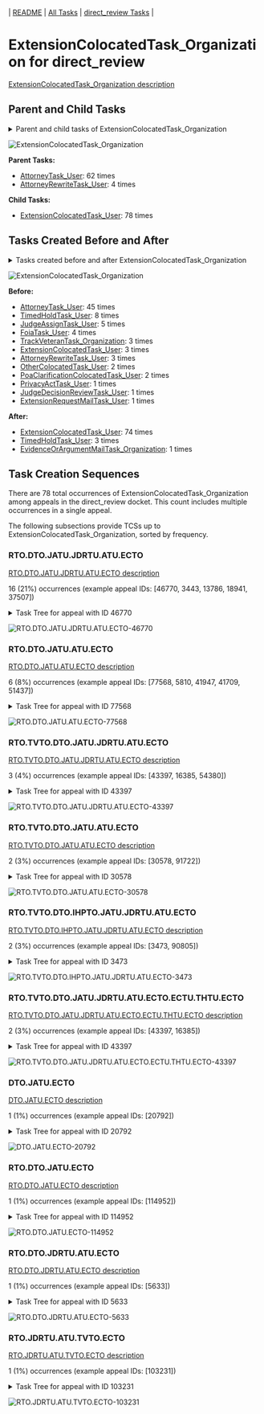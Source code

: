 <!-- DO NOT EDIT THIS FILE.  This file is autogenerated. -->
| [README](../README.md) | [All Tasks](../alltasks.md) | [direct_review Tasks](tasklist.md) |

# ExtensionColocatedTask_Organization for direct_review

[ExtensionColocatedTask_Organization description](../descr/ExtensionColocatedTask_Organization.md)

## Parent and Child Tasks

<details><summary markdown='span'>Parent and child tasks of ExtensionColocatedTask_Organization
</summary>

```
digraph G {
rankdir=LR;
node [shape=box]
"ExtensionColocatedTask_Organization" -> "ExtensionColocatedTask_User" [label=78]
"AttorneyTask_User" -> "ExtensionColocatedTask_Organization" [label=62]
"AttorneyRewriteTask_User" -> "ExtensionColocatedTask_Organization" [label=4]
}
```
</details>

![ExtensionColocatedTask_Organization](dot/ExtensionColocatedTask_Organization-parentchild.dot.png)

**Parent Tasks:**

   * [AttorneyTask_User](AttorneyTask_User.md): 62 times
   * [AttorneyRewriteTask_User](AttorneyRewriteTask_User.md): 4 times

**Child Tasks:**

   * [ExtensionColocatedTask_User](ExtensionColocatedTask_User.md): 78 times

## Tasks Created Before and After

<details><summary markdown='span'>Tasks created before and after ExtensionColocatedTask_Organization</summary>

```
digraph G {
rankdir=LR;

"ExtensionColocatedTask_Organization" -> "ExtensionColocatedTask_User" [label=74]
"ExtensionColocatedTask_Organization" -> "TimedHoldTask_User" [label=3]
"ExtensionColocatedTask_Organization" -> "EvidenceOrArgumentMailTask_Organization" [label=1]
"AttorneyTask_User" -> "ExtensionColocatedTask_Organization" [label=45]
"TimedHoldTask_User" -> "ExtensionColocatedTask_Organization" [label=8]
"JudgeAssignTask_User" -> "ExtensionColocatedTask_Organization" [label=5]
"FoiaTask_User" -> "ExtensionColocatedTask_Organization" [label=4]
"TrackVeteranTask_Organization" -> "ExtensionColocatedTask_Organization" [label=3]
"ExtensionColocatedTask_User" -> "ExtensionColocatedTask_Organization" [label=3]
"AttorneyRewriteTask_User" -> "ExtensionColocatedTask_Organization" [label=3]
"PoaClarificationColocatedTask_User" -> "ExtensionColocatedTask_Organization" [label=2]
"OtherColocatedTask_User" -> "ExtensionColocatedTask_Organization" [label=2]
"PrivacyActTask_User" -> "ExtensionColocatedTask_Organization" [label=1]
"JudgeDecisionReviewTask_User" -> "ExtensionColocatedTask_Organization" [label=1]
"ExtensionRequestMailTask_User" -> "ExtensionColocatedTask_Organization" [label=1]
}
```
</details>

![ExtensionColocatedTask_Organization](dot/ExtensionColocatedTask_Organization.dot.png)

**Before:**

   * [AttorneyTask_User](AttorneyTask_User.md): 45 times
   * [TimedHoldTask_User](TimedHoldTask_User.md): 8 times
   * [JudgeAssignTask_User](JudgeAssignTask_User.md): 5 times
   * [FoiaTask_User](FoiaTask_User.md): 4 times
   * [TrackVeteranTask_Organization](TrackVeteranTask_Organization.md): 3 times
   * [ExtensionColocatedTask_User](ExtensionColocatedTask_User.md): 3 times
   * [AttorneyRewriteTask_User](AttorneyRewriteTask_User.md): 3 times
   * [OtherColocatedTask_User](OtherColocatedTask_User.md): 2 times
   * [PoaClarificationColocatedTask_User](PoaClarificationColocatedTask_User.md): 2 times
   * [PrivacyActTask_User](PrivacyActTask_User.md): 1 times
   * [JudgeDecisionReviewTask_User](JudgeDecisionReviewTask_User.md): 1 times
   * [ExtensionRequestMailTask_User](ExtensionRequestMailTask_User.md): 1 times

**After:**

   * [ExtensionColocatedTask_User](ExtensionColocatedTask_User.md): 74 times
   * [TimedHoldTask_User](TimedHoldTask_User.md): 3 times
   * [EvidenceOrArgumentMailTask_Organization](EvidenceOrArgumentMailTask_Organization.md): 1 times

## Task Creation Sequences

There are 78 total occurrences of ExtensionColocatedTask_Organization among appeals in the direct_review docket.  This count includes multiple occurrences in a single appeal.

The following subsections provide TCSs up to ExtensionColocatedTask_Organization, sorted by frequency.

### RTO.DTO.JATU.JDRTU.ATU.ECTO

[RTO.DTO.JATU.JDRTU.ATU.ECTO description](../descr/RTO.DTO.JATU.JDRTU.ATU.ECTO.md)

16 (21%) occurrences (example appeal IDs: [46770, 3443, 13786, 18941, 37507])

<details><summary markdown='span'>Task Tree for appeal with ID 46770</summary>

```
@startuml
skinparam {
  ObjectBorderColor #555
  ObjectBorderThickness 0
  ObjectFontStyle bold
  ObjectFontSize 14
  ObjectAttributeFontColor #333
  ObjectAttributeFontSize 12
}
  object 0.RootTask #8dd3c7 {
Organization
}
  object 1.DistributionTask #ffffb3 {
Organization
}
  object 2.JudgeAssignTask #ccebc5 {
User
}
  object 3.JudgeDecisionReviewTask #d9d9d9 {
User
}
  object 4.AttorneyTask #bc80bd {
User
}
  object 5.ExtensionColocatedTask #ffed6f {
Organization  <back:white>    </back>
}
  object 6.ExtensionColocatedTask #ffed6f {
User
}
  object 7.TimedHoldTask #fccde5 {
User
}
  object 8.TimedHoldTask #fccde5 {
User
}
  object 9.TimedHoldTask #fccde5 {
User
}
  object 10.TimedHoldTask #fccde5 {
User
}
  object 11.EvidenceOrArgumentMailTask #ffffb3 {
Organization
}
  object 12.AttorneyRewriteTask #b3de69 {
User
}
  object 13.BvaDispatchTask #b3de69 {
Organization
}
  object 14.BvaDispatchTask #b3de69 {
User
}
0.RootTask -- 1.DistributionTask
0.RootTask -- 2.JudgeAssignTask
0.RootTask -- 3.JudgeDecisionReviewTask
3.JudgeDecisionReviewTask -- 4.AttorneyTask
4.AttorneyTask -- 5.ExtensionColocatedTask
5.ExtensionColocatedTask -- 6.ExtensionColocatedTask
6.ExtensionColocatedTask -- 7.TimedHoldTask
6.ExtensionColocatedTask -- 8.TimedHoldTask
6.ExtensionColocatedTask -- 9.TimedHoldTask
6.ExtensionColocatedTask -- 10.TimedHoldTask
0.RootTask -- 11.EvidenceOrArgumentMailTask
3.JudgeDecisionReviewTask -- 12.AttorneyRewriteTask
0.RootTask -- 13.BvaDispatchTask
13.BvaDispatchTask -- 14.BvaDispatchTask
@enduml
```
</details>

![RTO.DTO.JATU.JDRTU.ATU.ECTO-46770](uml/RTO.DTO.JATU.JDRTU.ATU.ECTO-46770.png)

### RTO.DTO.JATU.ATU.ECTO

[RTO.DTO.JATU.ATU.ECTO description](../descr/RTO.DTO.JATU.ATU.ECTO.md)

6 (8%) occurrences (example appeal IDs: [77568, 5810, 41947, 41709, 51437])

<details><summary markdown='span'>Task Tree for appeal with ID 77568</summary>

```
@startuml
skinparam {
  ObjectBorderColor #555
  ObjectBorderThickness 0
  ObjectFontStyle bold
  ObjectFontSize 14
  ObjectAttributeFontColor #333
  ObjectAttributeFontSize 12
}
  object 0.RootTask #8dd3c7 {
Organization
}
  object 1.DistributionTask #ffffb3 {
Organization
}
  object 2.JudgeAssignTask #ccebc5 {
User
}
  object 3.JudgeDecisionReviewTask #d9d9d9 {
User
}
  object 4.AttorneyTask #bc80bd {
User
}
  object 5.ExtensionColocatedTask #ffed6f {
Organization  <back:white>    </back>
}
  object 6.ExtensionColocatedTask #ffed6f {
User
}
  object 7.TimedHoldTask #fccde5 {
User
}
  object 8.TimedHoldTask #fccde5 {
User
}
  object 9.JudgeDecisionReviewTask #d9d9d9 {
User
}
  object 10.JudgeDecisionReviewTask #d9d9d9 {
User
}
  object 11.BvaDispatchTask #b3de69 {
Organization
}
  object 12.BvaDispatchTask #b3de69 {
User
}
  object 13.EvidenceOrArgumentMailTask #ffffb3 {
Organization
}
  object 14.EvidenceOrArgumentMailTask #ffffb3 {
Organization
}
  object 15.EvidenceOrArgumentMailTask #ffffb3 {
User
}
0.RootTask -- 1.DistributionTask
0.RootTask -- 2.JudgeAssignTask
0.RootTask -- 3.JudgeDecisionReviewTask
10.JudgeDecisionReviewTask -- 4.AttorneyTask
4.AttorneyTask -- 5.ExtensionColocatedTask
5.ExtensionColocatedTask -- 6.ExtensionColocatedTask
6.ExtensionColocatedTask -- 7.TimedHoldTask
6.ExtensionColocatedTask -- 8.TimedHoldTask
0.RootTask -- 9.JudgeDecisionReviewTask
0.RootTask -- 10.JudgeDecisionReviewTask
0.RootTask -- 11.BvaDispatchTask
11.BvaDispatchTask -- 12.BvaDispatchTask
0.RootTask -- 13.EvidenceOrArgumentMailTask
13.EvidenceOrArgumentMailTask -- 14.EvidenceOrArgumentMailTask
14.EvidenceOrArgumentMailTask -- 15.EvidenceOrArgumentMailTask
@enduml
```
</details>

![RTO.DTO.JATU.ATU.ECTO-77568](uml/RTO.DTO.JATU.ATU.ECTO-77568.png)

### RTO.TVTO.DTO.JATU.JDRTU.ATU.ECTO

[RTO.TVTO.DTO.JATU.JDRTU.ATU.ECTO description](../descr/RTO.TVTO.DTO.JATU.JDRTU.ATU.ECTO.md)

3 (4%) occurrences (example appeal IDs: [43397, 16385, 54380])

<details><summary markdown='span'>Task Tree for appeal with ID 43397</summary>

```
@startuml
skinparam {
  ObjectBorderColor #555
  ObjectBorderThickness 0
  ObjectFontStyle bold
  ObjectFontSize 14
  ObjectAttributeFontColor #333
  ObjectAttributeFontSize 12
}
  object 0.RootTask #8dd3c7 {
Organization
}
  object 1.TrackVeteranTask #bebada {
Organization
}
  object 2.DistributionTask #ffffb3 {
Organization
}
  object 3.JudgeAssignTask #ccebc5 {
User
}
  object 4.JudgeDecisionReviewTask #d9d9d9 {
User
}
  object 5.AttorneyTask #bc80bd {
User
}
  object 6.ExtensionColocatedTask #ffed6f {
Organization  <back:white>    </back>
}
  object 7.ExtensionColocatedTask #ffed6f {
User
}
  object 8.TimedHoldTask #fccde5 {
User
}
  object 9.ExtensionColocatedTask #ffed6f {
Organization  <back:white>    </back>
}
  object 10.ExtensionColocatedTask #ffed6f {
User
}
  object 11.TimedHoldTask #fccde5 {
User
}
  object 12.TimedHoldTask #fccde5 {
User
}
  object 13.OtherColocatedTask #80b1d3 {
Organization
}
  object 14.OtherColocatedTask #80b1d3 {
User
}
  object 15.OtherColocatedTask #80b1d3 {
Organization
}
  object 16.OtherColocatedTask #80b1d3 {
User
}
  object 17.TimedHoldTask #fccde5 {
User
}
0.RootTask -- 1.TrackVeteranTask
0.RootTask -- 2.DistributionTask
0.RootTask -- 3.JudgeAssignTask
0.RootTask -- 4.JudgeDecisionReviewTask
4.JudgeDecisionReviewTask -- 5.AttorneyTask
5.AttorneyTask -- 6.ExtensionColocatedTask
6.ExtensionColocatedTask -- 7.ExtensionColocatedTask
7.ExtensionColocatedTask -- 8.TimedHoldTask
5.AttorneyTask -- 9.ExtensionColocatedTask
9.ExtensionColocatedTask -- 10.ExtensionColocatedTask
10.ExtensionColocatedTask -- 11.TimedHoldTask
10.ExtensionColocatedTask -- 12.TimedHoldTask
5.AttorneyTask -- 13.OtherColocatedTask
13.OtherColocatedTask -- 14.OtherColocatedTask
5.AttorneyTask -- 15.OtherColocatedTask
15.OtherColocatedTask -- 16.OtherColocatedTask
16.OtherColocatedTask -- 17.TimedHoldTask
@enduml
```
</details>

![RTO.TVTO.DTO.JATU.JDRTU.ATU.ECTO-43397](uml/RTO.TVTO.DTO.JATU.JDRTU.ATU.ECTO-43397.png)

### RTO.TVTO.DTO.JATU.ATU.ECTO

[RTO.TVTO.DTO.JATU.ATU.ECTO description](../descr/RTO.TVTO.DTO.JATU.ATU.ECTO.md)

2 (3%) occurrences (example appeal IDs: [30578, 91722])

<details><summary markdown='span'>Task Tree for appeal with ID 30578</summary>

```
@startuml
skinparam {
  ObjectBorderColor #555
  ObjectBorderThickness 0
  ObjectFontStyle bold
  ObjectFontSize 14
  ObjectAttributeFontColor #333
  ObjectAttributeFontSize 12
}
  object 0.RootTask #8dd3c7 {
Organization
}
  object 1.TrackVeteranTask #bebada {
Organization
}
  object 2.DistributionTask #ffffb3 {
Organization
}
  object 3.JudgeAssignTask #ccebc5 {
User
}
  object 4.JudgeDecisionReviewTask #d9d9d9 {
User
}
  object 5.AttorneyTask #bc80bd {
User
}
  object 6.ExtensionColocatedTask #ffed6f {
Organization  <back:white>    </back>
}
  object 7.ExtensionColocatedTask #ffed6f {
User
}
  object 8.JudgeDecisionReviewTask #d9d9d9 {
User
}
  object 9.BvaDispatchTask #b3de69 {
Organization
}
  object 10.BvaDispatchTask #b3de69 {
User
}
0.RootTask -- 1.TrackVeteranTask
0.RootTask -- 2.DistributionTask
0.RootTask -- 3.JudgeAssignTask
0.RootTask -- 4.JudgeDecisionReviewTask
8.JudgeDecisionReviewTask -- 5.AttorneyTask
5.AttorneyTask -- 6.ExtensionColocatedTask
6.ExtensionColocatedTask -- 7.ExtensionColocatedTask
0.RootTask -- 8.JudgeDecisionReviewTask
0.RootTask -- 9.BvaDispatchTask
9.BvaDispatchTask -- 10.BvaDispatchTask
@enduml
```
</details>

![RTO.TVTO.DTO.JATU.ATU.ECTO-30578](uml/RTO.TVTO.DTO.JATU.ATU.ECTO-30578.png)

### RTO.TVTO.DTO.IHPTO.JATU.JDRTU.ATU.ECTO

[RTO.TVTO.DTO.IHPTO.JATU.JDRTU.ATU.ECTO description](../descr/RTO.TVTO.DTO.IHPTO.JATU.JDRTU.ATU.ECTO.md)

2 (3%) occurrences (example appeal IDs: [3473, 90805])

<details><summary markdown='span'>Task Tree for appeal with ID 3473</summary>

```
@startuml
skinparam {
  ObjectBorderColor #555
  ObjectBorderThickness 0
  ObjectFontStyle bold
  ObjectFontSize 14
  ObjectAttributeFontColor #333
  ObjectAttributeFontSize 12
}
  object 0.RootTask #8dd3c7 {
Organization
}
  object 1.TrackVeteranTask #bebada {
Organization
}
  object 2.DistributionTask #ffffb3 {
Organization
}
  object 3.InformalHearingPresentationTask #fdb462 {
Organization
}
  object 4.JudgeAssignTask #ccebc5 {
User
}
  object 5.JudgeDecisionReviewTask #d9d9d9 {
User
}
  object 6.AttorneyTask #bc80bd {
User
}
  object 7.ExtensionColocatedTask #ffed6f {
Organization  <back:white>    </back>
}
  object 8.ExtensionColocatedTask #ffed6f {
User
}
  object 9.ExtensionColocatedTask #ffed6f {
User
}
  object 10.BvaDispatchTask #b3de69 {
Organization
}
  object 11.BvaDispatchTask #b3de69 {
User
}
0.RootTask -- 1.TrackVeteranTask
0.RootTask -- 2.DistributionTask
2.DistributionTask -- 3.InformalHearingPresentationTask
0.RootTask -- 4.JudgeAssignTask
0.RootTask -- 5.JudgeDecisionReviewTask
5.JudgeDecisionReviewTask -- 6.AttorneyTask
6.AttorneyTask -- 7.ExtensionColocatedTask
7.ExtensionColocatedTask -- 8.ExtensionColocatedTask
7.ExtensionColocatedTask -- 9.ExtensionColocatedTask
0.RootTask -- 10.BvaDispatchTask
10.BvaDispatchTask -- 11.BvaDispatchTask
@enduml
```
</details>

![RTO.TVTO.DTO.IHPTO.JATU.JDRTU.ATU.ECTO-3473](uml/RTO.TVTO.DTO.IHPTO.JATU.JDRTU.ATU.ECTO-3473.png)

### RTO.TVTO.DTO.JATU.JDRTU.ATU.ECTO.ECTU.THTU.ECTO

[RTO.TVTO.DTO.JATU.JDRTU.ATU.ECTO.ECTU.THTU.ECTO description](../descr/RTO.TVTO.DTO.JATU.JDRTU.ATU.ECTO.ECTU.THTU.ECTO.md)

2 (3%) occurrences (example appeal IDs: [43397, 16385])

<details><summary markdown='span'>Task Tree for appeal with ID 43397</summary>

```
@startuml
skinparam {
  ObjectBorderColor #555
  ObjectBorderThickness 0
  ObjectFontStyle bold
  ObjectFontSize 14
  ObjectAttributeFontColor #333
  ObjectAttributeFontSize 12
}
  object 0.RootTask #8dd3c7 {
Organization
}
  object 1.TrackVeteranTask #bebada {
Organization
}
  object 2.DistributionTask #ffffb3 {
Organization
}
  object 3.JudgeAssignTask #ccebc5 {
User
}
  object 4.JudgeDecisionReviewTask #d9d9d9 {
User
}
  object 5.AttorneyTask #bc80bd {
User
}
  object 6.ExtensionColocatedTask #ffed6f {
Organization  <back:white>    </back>
}
  object 7.ExtensionColocatedTask #ffed6f {
User
}
  object 8.TimedHoldTask #fccde5 {
User
}
  object 9.ExtensionColocatedTask #ffed6f {
Organization  <back:white>    </back>
}
  object 10.ExtensionColocatedTask #ffed6f {
User
}
  object 11.TimedHoldTask #fccde5 {
User
}
  object 12.TimedHoldTask #fccde5 {
User
}
  object 13.OtherColocatedTask #80b1d3 {
Organization
}
  object 14.OtherColocatedTask #80b1d3 {
User
}
  object 15.OtherColocatedTask #80b1d3 {
Organization
}
  object 16.OtherColocatedTask #80b1d3 {
User
}
  object 17.TimedHoldTask #fccde5 {
User
}
0.RootTask -- 1.TrackVeteranTask
0.RootTask -- 2.DistributionTask
0.RootTask -- 3.JudgeAssignTask
0.RootTask -- 4.JudgeDecisionReviewTask
4.JudgeDecisionReviewTask -- 5.AttorneyTask
5.AttorneyTask -- 6.ExtensionColocatedTask
6.ExtensionColocatedTask -- 7.ExtensionColocatedTask
7.ExtensionColocatedTask -- 8.TimedHoldTask
5.AttorneyTask -- 9.ExtensionColocatedTask
9.ExtensionColocatedTask -- 10.ExtensionColocatedTask
10.ExtensionColocatedTask -- 11.TimedHoldTask
10.ExtensionColocatedTask -- 12.TimedHoldTask
5.AttorneyTask -- 13.OtherColocatedTask
13.OtherColocatedTask -- 14.OtherColocatedTask
5.AttorneyTask -- 15.OtherColocatedTask
15.OtherColocatedTask -- 16.OtherColocatedTask
16.OtherColocatedTask -- 17.TimedHoldTask
@enduml
```
</details>

![RTO.TVTO.DTO.JATU.JDRTU.ATU.ECTO.ECTU.THTU.ECTO-43397](uml/RTO.TVTO.DTO.JATU.JDRTU.ATU.ECTO.ECTU.THTU.ECTO-43397.png)

### DTO.JATU.ECTO

[DTO.JATU.ECTO description](../descr/DTO.JATU.ECTO.md)

1 (1%) occurrences (example appeal IDs: [20792])

<details><summary markdown='span'>Task Tree for appeal with ID 20792</summary>

```
@startuml
skinparam {
  ObjectBorderColor #555
  ObjectBorderThickness 0
  ObjectFontStyle bold
  ObjectFontSize 14
  ObjectAttributeFontColor #333
  ObjectAttributeFontSize 12
}
  object 0.RootTask #8dd3c7 {
Organization
}
  object 1.TrackVeteranTask #bebada {
Organization
}
  object 2.DistributionTask #ffffb3 {
Organization
}
  object 3.JudgeAssignTask #ccebc5 {
User
}
  object 4.JudgeDecisionReviewTask #d9d9d9 {
User
}
  object 5.AttorneyTask #bc80bd {
User
}
  object 6.ExtensionColocatedTask #ffed6f {
Organization  <back:white>    </back>
}
  object 7.ExtensionColocatedTask #ffed6f {
User
}
  object 8.TimedHoldTask #fccde5 {
User
}
  object 9.ExtensionColocatedTask #ffed6f {
User
}
  object 10.TimedHoldTask #fccde5 {
User
}
  object 11.ExtensionColocatedTask #ffed6f {
Organization  <back:white>    </back>
}
  object 12.ExtensionColocatedTask #ffed6f {
User
}
  object 13.TimedHoldTask #fccde5 {
User
}
0.RootTask -- 1.TrackVeteranTask
0.RootTask -- 2.DistributionTask
0.RootTask -- 3.JudgeAssignTask
0.RootTask -- 4.JudgeDecisionReviewTask
4.JudgeDecisionReviewTask -- 5.AttorneyTask
5.AttorneyTask -- 6.ExtensionColocatedTask
6.ExtensionColocatedTask -- 7.ExtensionColocatedTask
7.ExtensionColocatedTask -- 8.TimedHoldTask
6.ExtensionColocatedTask -- 9.ExtensionColocatedTask
9.ExtensionColocatedTask -- 10.TimedHoldTask
5.AttorneyTask -- 11.ExtensionColocatedTask
11.ExtensionColocatedTask -- 12.ExtensionColocatedTask
12.ExtensionColocatedTask -- 13.TimedHoldTask
@enduml
```
</details>

![DTO.JATU.ECTO-20792](uml/DTO.JATU.ECTO-20792.png)

### RTO.DTO.JATU.ECTO

[RTO.DTO.JATU.ECTO description](../descr/RTO.DTO.JATU.ECTO.md)

1 (1%) occurrences (example appeal IDs: [114952])

<details><summary markdown='span'>Task Tree for appeal with ID 114952</summary>

```
@startuml
skinparam {
  ObjectBorderColor #555
  ObjectBorderThickness 0
  ObjectFontStyle bold
  ObjectFontSize 14
  ObjectAttributeFontColor #333
  ObjectAttributeFontSize 12
}
  object 0.RootTask #8dd3c7 {
Organization
}
  object 1.DistributionTask #ffffb3 {
Organization
}
  object 2.JudgeAssignTask #ccebc5 {
User
}
  object 3.JudgeAssignTask #ccebc5 {
User
}
  object 4.JudgeDecisionReviewTask #d9d9d9 {
User
}
  object 5.AttorneyTask #bc80bd {
User
}
  object 6.ExtensionColocatedTask #ffed6f {
Organization  <back:white>    </back>
}
  object 7.ExtensionColocatedTask #ffed6f {
User
}
  object 8.TimedHoldTask #fccde5 {
User
}
  object 9.JudgeAssignTask #ccebc5 {
User
}
  object 10.JudgeAssignTask #ccebc5 {
User
}
  object 11.JudgeAssignTask #ccebc5 {
User
}
  object 12.JudgeDecisionReviewTask #d9d9d9 {
User
}
  object 13.AttorneyTask #bc80bd {
User
}
  object 14.BvaDispatchTask #b3de69 {
Organization
}
  object 15.BvaDispatchTask #b3de69 {
User
}
0.RootTask -- 1.DistributionTask
0.RootTask -- 2.JudgeAssignTask
0.RootTask -- 3.JudgeAssignTask
0.RootTask -- 4.JudgeDecisionReviewTask
4.JudgeDecisionReviewTask -- 5.AttorneyTask
5.AttorneyTask -- 6.ExtensionColocatedTask
6.ExtensionColocatedTask -- 7.ExtensionColocatedTask
7.ExtensionColocatedTask -- 8.TimedHoldTask
0.RootTask -- 9.JudgeAssignTask
0.RootTask -- 10.JudgeAssignTask
0.RootTask -- 11.JudgeAssignTask
0.RootTask -- 12.JudgeDecisionReviewTask
12.JudgeDecisionReviewTask -- 13.AttorneyTask
0.RootTask -- 14.BvaDispatchTask
14.BvaDispatchTask -- 15.BvaDispatchTask
@enduml
```
</details>

![RTO.DTO.JATU.ECTO-114952](uml/RTO.DTO.JATU.ECTO-114952.png)

### RTO.DTO.JDRTU.ATU.ECTO

[RTO.DTO.JDRTU.ATU.ECTO description](../descr/RTO.DTO.JDRTU.ATU.ECTO.md)

1 (1%) occurrences (example appeal IDs: [5633])

<details><summary markdown='span'>Task Tree for appeal with ID 5633</summary>

```
@startuml
skinparam {
  ObjectBorderColor #555
  ObjectBorderThickness 0
  ObjectFontStyle bold
  ObjectFontSize 14
  ObjectAttributeFontColor #333
  ObjectAttributeFontSize 12
}
  object 0.RootTask #8dd3c7 {
Organization
}
  object 1.DistributionTask #ffffb3 {
Organization
}
  object 2.JudgeDecisionReviewTask #d9d9d9 {
User
}
  object 3.AttorneyTask #bc80bd {
User
}
  object 4.ExtensionColocatedTask #ffed6f {
Organization  <back:white>    </back>
}
  object 5.ExtensionColocatedTask #ffed6f {
User
}
  object 6.TrackVeteranTask #bebada {
Organization
}
  object 7.BvaDispatchTask #b3de69 {
Organization
}
  object 8.BvaDispatchTask #b3de69 {
User
}
0.RootTask -- 1.DistributionTask
0.RootTask -- 2.JudgeDecisionReviewTask
2.JudgeDecisionReviewTask -- 3.AttorneyTask
3.AttorneyTask -- 4.ExtensionColocatedTask
4.ExtensionColocatedTask -- 5.ExtensionColocatedTask
0.RootTask -- 6.TrackVeteranTask
0.RootTask -- 7.BvaDispatchTask
7.BvaDispatchTask -- 8.BvaDispatchTask
@enduml
```
</details>

![RTO.DTO.JDRTU.ATU.ECTO-5633](uml/RTO.DTO.JDRTU.ATU.ECTO-5633.png)

### RTO.JDRTU.ATU.TVTO.ECTO

[RTO.JDRTU.ATU.TVTO.ECTO description](../descr/RTO.JDRTU.ATU.TVTO.ECTO.md)

1 (1%) occurrences (example appeal IDs: [103231])

<details><summary markdown='span'>Task Tree for appeal with ID 103231</summary>

```
@startuml
skinparam {
  ObjectBorderColor #555
  ObjectBorderThickness 0
  ObjectFontStyle bold
  ObjectFontSize 14
  ObjectAttributeFontColor #333
  ObjectAttributeFontSize 12
}
  object 0.RootTask #8dd3c7 {
Organization
}
  object 1.JudgeDecisionReviewTask #d9d9d9 {
User
}
  object 2.AttorneyTask #bc80bd {
User
}
  object 3.TrackVeteranTask #bebada {
Organization
}
  object 4.ExtensionColocatedTask #ffed6f {
Organization  <back:white>    </back>
}
  object 5.ExtensionColocatedTask #ffed6f {
User
}
  object 6.TimedHoldTask #fccde5 {
User
}
  object 7.BvaDispatchTask #b3de69 {
Organization
}
  object 8.BvaDispatchTask #b3de69 {
User
}
0.RootTask -- 1.JudgeDecisionReviewTask
1.JudgeDecisionReviewTask -- 2.AttorneyTask
0.RootTask -- 3.TrackVeteranTask
2.AttorneyTask -- 4.ExtensionColocatedTask
4.ExtensionColocatedTask -- 5.ExtensionColocatedTask
5.ExtensionColocatedTask -- 6.TimedHoldTask
0.RootTask -- 7.BvaDispatchTask
7.BvaDispatchTask -- 8.BvaDispatchTask
@enduml
```
</details>

![RTO.JDRTU.ATU.TVTO.ECTO-103231](uml/RTO.JDRTU.ATU.TVTO.ECTO-103231.png)

